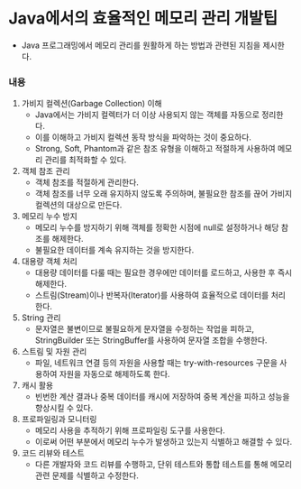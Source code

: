 # Java에서의 효율적인 메모리 관리 개발팁
* Java 프로그래밍에서 메모리 관리를 원활하게 하는 방법과 관련된 지침을 제시한다.
### 내용
1. 가비지 컬렉션(Garbage Collection) 이해
    * Java에서는 가비지 컬렉터가 더 이상 사용되지 않는 객체를 자동으로 정리한다.
    * 이를 이해하고 가비지 컬렉션 동작 방식을 파악하는 것이 중요하다.
    * Strong, Soft, Phantom과 같은 참조 유형을 이해하고 적절하게 사용하여 메모리 관리를 최적화할 수 있다.
2. 객체 참조 관리
    * 객체 참조를 적절하게 관리한다.
    * 객체 참조를 너무 오래 유지하지 않도록 주의하며, 불필요한 참조를 끊어 가비지 컬렉션의 대상으로 만든다.
3. 메모리 누수 방지
    * 메모리 누수를 방지하기 위해 객체를 정확한 시점에 null로 설정하거나 해당 참조를 해제한다.
    * 불필요한 데이터를 계속 유지하는 것을 방지한다.
4. 대용량 객체 처리
    * 대용량 데이터를 다룰 때는 필요한 경우에만 데이터를 로드하고, 사용한 후 즉시 해제한다.
    * 스트림(Stream)이나 반복자(Iterator)를 사용하여 효율적으로 데이터를 처리한다.
5. String 관리
    * 문자열은 불변이므로 불필요하게 문자열을 수정하는 작업을 피하고, StringBuilder 또는 StringBuffer를 사용하여 문자열 조합을 수행한다.
6. 스트림 및 자원 관리
    * 파일, 네트워크 연결 등의 자원을 사용할 때는 try-with-resources 구문을 사용하여 자원을 자동으로 해제하도록 한다.
7. 캐시 활용
    * 빈번한 계산 결과나 중복 데이터를 캐시에 저장하여 중복 계산을 피하고 성능을 향상시킬 수 있다.
8. 프로파일링과 모니터링
    * 메모리 사용을 추적하기 위해 프로파일링 도구를 사용한다.
    * 이로써 어떤 부분에서 메모리 누수가 발생하고 있는지 식별하고 해결할 수 있다.
9. 코드 리뷰와 테스트
    * 다른 개발자와 코드 리뷰를 수행하고, 단위 테스트와 통합 테스트를 통해 메모리 관련 문제를 식별하고 수정한다.
